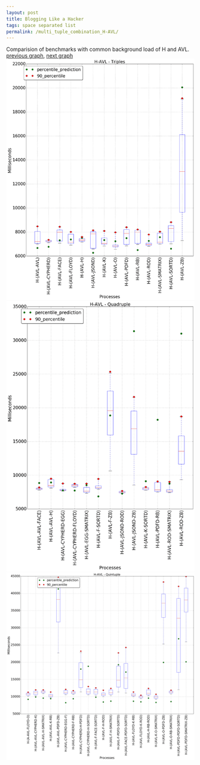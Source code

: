 ```yaml
---
layout: post
title: Blogging Like a Hacker
tags: space separated list
permalink: /multi_tuple_combination_H-AVL/
---
```


Comparision of benchmarks with common background load of H and AVL.
[previous graph](../multi_tuple_combination_FLOYD-ZB/), [next graph](../multi_tuple_combination_H-A/)
![graph figure](./images/triple/H/H-AVL_box.png)![graph figure](./images/quadruple/H/H-AVL_box.png)![graph figure](./images/quintuple/H/H-AVL_box.png)